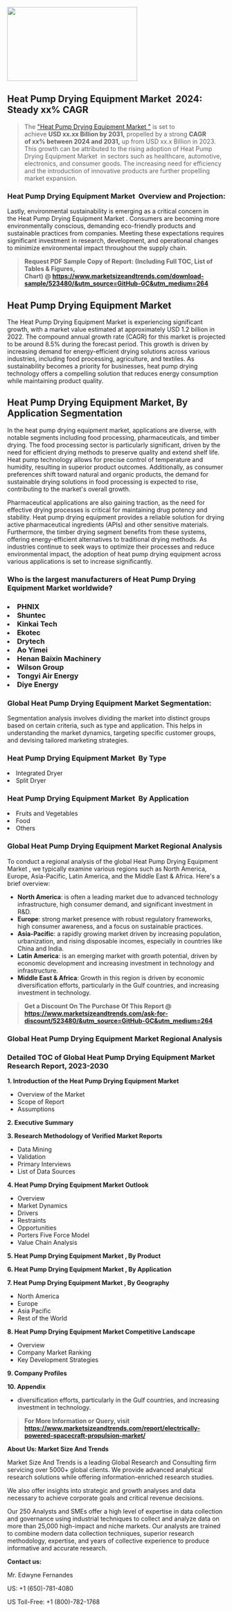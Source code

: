 <p><img class="alignnone size-medium wp-image-20088" src="https://ffe5etoiles.com/wp-content/uploads/2024/12/MST1-300x171.png" alt="" width="300" height="171" /></p><h2 id="ember46" class="ember-view reader-text-block__heading-2">Heat Pump Drying Equipment Market &nbsp;2024: Steady&nbsp;xx% CAGR</h2><blockquote id="ember47" class="ember-view reader-text-block__blockquote">The&nbsp;<a class="app-aware-link " href="https://www.marketsizeandtrends.com/download-sample/523480/&utm_source=GitHub-GC&utm_medium=264" target="_blank" data-test-app-aware-link="">"Heat Pump Drying Equipment Market "</a>&nbsp;is set to achieve&nbsp;<strong>USD&nbsp;xx.xx&nbsp;Billion by 2031,</strong>&nbsp;propelled by a strong&nbsp;<strong>CAGR of&nbsp;xx% between 2024 and 2031,</strong>&nbsp;up from USD xx.x Billion in 2023. This growth can be attributed to the rising adoption of&nbsp;Heat Pump Drying Equipment Market &nbsp;in sectors such as healthcare, automotive, electronics, and consumer goods. The increasing need for efficiency and the introduction of innovative products are further propelling market expansion.</blockquote><h3 id="ember48" class="ember-view reader-text-block__heading-3">Heat Pump Drying Equipment Market &nbsp;Overview and Projection:</h3><p id="ember49" class="ember-view reader-text-block__paragraph">Lastly, environmental sustainability is emerging as a critical concern in the&nbsp;Heat Pump Drying Equipment Market . Consumers are becoming more environmentally conscious, demanding eco-friendly products and sustainable practices from companies. Meeting these expectations requires significant investment in research, development, and operational changes to minimize environmental impact throughout the supply chain.</p><blockquote id="ember50" class="ember-view reader-text-block__blockquote"><strong>Request PDF Sample Copy of Report: (Including Full TOC, List of Tables &amp; Figures, Chart)&nbsp;@&nbsp;<strong><a href="https://www.marketsizeandtrends.com/download-sample/523480/&utm_source=GitHub-GC&utm_medium=264" target="_blank">https://www.marketsizeandtrends.com/download-sample/523480/&utm_source=GitHub-GC&utm_medium=264</a></strong></strong></blockquote><h3 class=""> <h2>Heat Pump Drying Equipment Market</h2><p>The Heat Pump Drying Equipment Market is experiencing significant growth, with a market value estimated at approximately USD 1.2 billion in 2022. The compound annual growth rate (CAGR) for this market is projected to be around 8.5% during the forecast period. This growth is driven by increasing demand for energy-efficient drying solutions across various industries, including food processing, agriculture, and textiles. As sustainability becomes a priority for businesses, heat pump drying technology offers a compelling solution that reduces energy consumption while maintaining product quality.</p><h2>Heat Pump Drying Equipment Market, By Application Segmentation</h2><p>In the heat pump drying equipment market, applications are diverse, with notable segments including food processing, pharmaceuticals, and timber drying. The food processing sector is particularly significant, driven by the need for efficient drying methods to preserve quality and extend shelf life. Heat pump technology allows for precise control of temperature and humidity, resulting in superior product outcomes. Additionally, as consumer preferences shift toward natural and organic products, the demand for sustainable drying solutions in food processing is expected to rise, contributing to the market's overall growth.</p><p>Pharmaceutical applications are also gaining traction, as the need for effective drying processes is critical for maintaining drug potency and stability. Heat pump drying equipment provides a reliable solution for drying active pharmaceutical ingredients (APIs) and other sensitive materials. Furthermore, the timber drying segment benefits from these systems, offering energy-efficient alternatives to traditional drying methods. As industries continue to seek ways to optimize their processes and reduce environmental impact, the adoption of heat pump drying equipment across various applications is set to increase significantly.</p></h3><h3 id="" class="">Who is the largest manufacturers of&nbsp;Heat Pump Drying Equipment Market worldwide?</h3><h3 class=""></Li><Li>PHNIX</Li><Li> Shuntec</Li><Li> Kinkai Tech</Li><Li> Ekotec</Li><Li> Drytech</Li><Li> Ao Yimei</Li><Li> Henan Baixin Machinery</Li><Li> Wilson Group</Li><Li> Tongyi Air Energy</Li><Li> Diye Energy</h3><h3 id="ember53" class="ember-view reader-text-block__heading-3">Global&nbsp;Heat Pump Drying Equipment Market Segmentation:</h3><p id="ember54" class="ember-view reader-text-block__paragraph">Segmentation analysis involves dividing the market into distinct groups based on certain criteria, such as type and application. This helps in understanding the market dynamics, targeting specific customer groups, and devising tailored marketing strategies.</p><h3 id="" class="">Heat Pump Drying Equipment Market &nbsp;By Type</h3><p></Li><Li>Integrated Dryer</Li><Li> Split Dryer</p><h3 id="" class="">Heat Pump Drying Equipment Market &nbsp;By Application</h3><p class=""></Li><Li>Fruits and Vegetables</Li><Li> Food</Li><Li> Others</p><h3 id="ember62" class="ember-view reader-text-block__heading-3">Global Heat Pump Drying Equipment Market Regional Analysis</h3><p id="ember63" class="ember-view reader-text-block__paragraph">To conduct a regional analysis of the global Heat Pump Drying Equipment Market , we typically examine various regions such as North America, Europe, Asia-Pacific, Latin America, and the Middle East &amp; Africa. Here's a brief overview:</p><ul><li><strong>North America</strong>: is often a leading market due to advanced technology infrastructure, high consumer demand, and significant investment in R&amp;D.</li><li><strong>Europe</strong>: strong market presence with robust regulatory frameworks, high consumer awareness, and a focus on sustainable practices.</li><li><strong>Asia-Pacific</strong>: a rapidly growing market driven by increasing population, urbanization, and rising disposable incomes, especially in countries like China and India.</li><li><strong>Latin America</strong>: is an emerging market with growth potential, driven by economic development and increasing investment in technology and infrastructure.</li><li><strong>Middle East &amp; Africa</strong>: Growth in this region is driven by economic diversification efforts, particularly in the Gulf countries, and increasing investment in technology.</li></ul><blockquote id="ember61" class="ember-view reader-text-block__blockquote"><strong>Get a Discount On The Purchase Of This Report @ <strong><a href="https://html-cleaner.com/" target="">https://www.marketsizeandtrends.com/ask-for-discount/523480/&utm_source=GitHub-GC&utm_medium=264</a></strong></strong></blockquote><h3 id="ember62" class="ember-view reader-text-block__heading-3">Global Heat Pump Drying Equipment Market Regional Analysis</h3><h3 id="" class="">Detailed TOC of Global Heat Pump Drying Equipment Market Research Report, 2023-2030</h3><p id="" class=""><strong>1. Introduction of the Heat Pump Drying Equipment Market </strong></p><ul><li>Overview of the Market</li><li>Scope of Report</li><li>Assumptions</li></ul><p id="" class=""><strong>2. Executive Summary</strong></p><p id="" class=""><strong>3. Research Methodology of Verified Market Reports</strong></p><ul><li>Data Mining</li><li>Validation</li><li>Primary Interviews</li><li>List of Data Sources</li></ul><p id="" class=""><strong>4. Heat Pump Drying Equipment Market Outlook</strong></p><ul><li>Overview</li><li>Market Dynamics</li><li>Drivers</li><li>Restraints</li><li>Opportunities</li><li>Porters Five Force Model</li><li>Value Chain Analysis</li></ul><p id="" class=""><strong>5. Heat Pump Drying Equipment Market , By Product</strong></p><p id="" class=""><strong>6. Heat Pump Drying Equipment Market , By Application</strong></p><p id="" class=""><strong>7. Heat Pump Drying Equipment Market , By Geography</strong></p><ul><li>North America</li><li>Europe</li><li>Asia Pacific</li><li>Rest of the World</li></ul><p id="" class=""><strong>8. Heat Pump Drying Equipment Market Competitive Landscape</strong></p><ul><li>Overview</li><li>Company Market Ranking</li><li>Key Development Strategies</li></ul><p id="" class=""><strong>9. Company Profiles</strong></p><p id="" class=""><strong>10. Appendix</strong></p><ul><li>diversification efforts, particularly in the Gulf countries, and increasing investment in technology.</li></ul><blockquote id="ember65" class="ember-view reader-text-block__blockquote"><strong>For More Information or Query, visit <strong><strong><a href="https://html-cleaner.com/" target="">https://www.marketsizeandtrends.com/report/electrically-powered-spacecraft-propulsion-market/</a></strong></strong></strong></blockquote><p id="" class=""><strong>About Us: Market Size And Trends</strong></p><p id="" class="">Market Size And Trends is a leading Global Research and Consulting firm servicing over 5000+ global clients. We provide advanced analytical research solutions while offering information-enriched research studies.</p><p id="" class="">We also offer insights into strategic and growth analyses and data necessary to achieve corporate goals and critical revenue decisions.</p><p id="" class="">Our 250 Analysts and SMEs offer a high level of expertise in data collection and governance using industrial techniques to collect and analyze data on more than 25,000 high-impact and niche markets. Our analysts are trained to combine modern data collection techniques, superior research methodology, expertise, and years of collective experience to produce informative and accurate research.</p><p id="" class=""><strong>Contact us:</strong></p><p id="" class="">Mr. Edwyne Fernandes</p><p id="" class="">US: +1 (650)-781-4080</p><p id="" class="">US Toll-Free: +1 (800)-782-1768</p>
